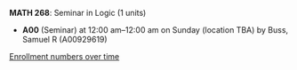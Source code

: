 **MATH 268**: Seminar in Logic (1 units)

- **A00** (Seminar) at 12:00 am–12:00 am on Sunday (location TBA) by Buss, Samuel R (A00929619)

[Enrollment numbers over time](./MATH268.tsv)
